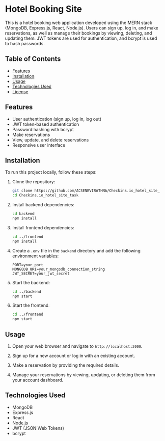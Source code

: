 # Hotel Booking Site

This is a hotel booking web application developed using the MERN stack (MongoDB, Express.js, React, Node.js). Users can sign up, log in, and make reservations, as well as manage their bookings by viewing, deleting, and updating them. JWT tokens are used for authentication, and bcrypt is used to hash passwords.

## Table of Contents

- [Features](#features)
- [Installation](#installation)
- [Usage](#usage)
- [Technologies Used](#technologies-used)
- [License](#license)

## Features

- User authentication (sign up, log in, log out)
- JWT token-based authentication
- Password hashing with bcrypt
- Make reservations
- View, update, and delete reservations
- Responsive user interface

## Installation

To run this project locally, follow these steps:

1. Clone the repository:
   ```bash
   git clone https://github.com/ACSENEVIRATHNA/Checkins.io_hotel_site_task.git
   cd Checkins.io_hotel_site_task
   ```

2. Install backend dependencies:
   ```bash
   cd backend
   npm install
   ```

3. Install frontend dependencies:
   ```bash
   cd ../frontend
   npm install
   ```

4. Create a `.env` file in the `backend` directory and add the following environment variables:
   ```env
   PORT=your_port
   MONGODB_URI=your_mongodb_connection_string
   JWT_SECRET=your_jwt_secret
   ```

5. Start the backend:
   ```bash
   cd ../backend
   npm start
   ```

6. Start the frontend:
   ```bash
   cd ../frontend
   npm start
   ```

## Usage

1. Open your web browser and navigate to `http://localhost:3000`.

2. Sign up for a new account or log in with an existing account.

3. Make a reservation by providing the required details.

4. Manage your reservations by viewing, updating, or deleting them from your account dashboard.

## Technologies Used

- MongoDB
- Express.js
- React
- Node.js
- JWT (JSON Web Tokens)
- bcrypt

